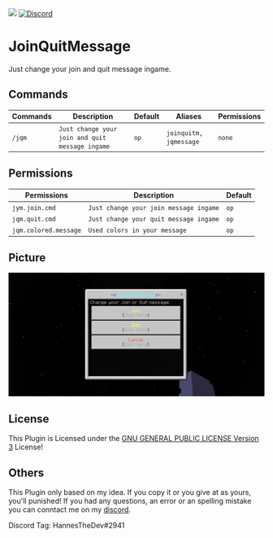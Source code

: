 [![](https://poggit.pmmp.io/shield.dl.total/JoinQuitMessage)](https://poggit.pmmp.io/p/JoinQuitMessage) [![Discord](https://img.shields.io/badge/chat-on%20discord-7289da.svg)](https://discord.gg/HVvQv2TxWs)

# JoinQuitMessage
Just change your join and quit message ingame.

## Commands
Commands | Description | Default | Aliases | Permissions
--------- | ------------------- | ------- | ---------- | -----------
``/jqm`` | ``Just change your join and quit message ingame`` | ``op`` | ``joinquitm, jqmessage`` | ``none``

## Permissions
Permissions | Description | Default
--------- | ------------------- | -------
``jym.join.cmd`` | ``Just change your join message ingame`` | ``op``
``jqm.quit.cmd`` | ``Just change your quit message ingame`` | ``op``
``jqm.colored.message`` | ``Used colors in your message`` | ``op``

## Picture
<img src="https://github.com/HannesTheDev/JoinQuitMessage/blob/main/joinquitmessage.png"></img> <br>

## License
This Plugin is Licensed under the [GNU GENERAL PUBLIC LICENSE Version 3](\LICENSE) License! 

## Others
This Plugin only based on my idea. If you copy it or you give at as yours, you'll punished!
If you had any questions, an error or an spelling mistake you can conntact me on my [discord](https://discord.gg/HVvQv2TxWs).

Discord Tag: HannesTheDev#2941